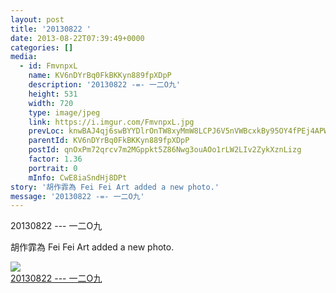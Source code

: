 ```yaml
---
layout: post
title: '20130822 ' 
date: 2013-08-22T07:39:49+0000 
categories: [] 
media:
  - id: FmvnpxL
    name: KV6nDYrBq0FkBKKyn889fpXDpP
    description: '20130822 -=- 一二O九'   
    height: 531
    width: 720
    type: image/jpeg
    link: https://i.imgur.com/FmvnpxL.jpg
    prevLoc: knwBAJ4qj6swBYYDlrOnTW8xyMmW8LCPJ6V5nVWBcxkBy95OY4fPEj4APWP8cgNG3r1Bkvi4EMyYKW9xc1DqPxmjmxuOQLBGZWzAIvwz035R1kF68wgkAj12s1y6nZEJm6sWv440N3PVI6VvD6wm7ksyggVB1NRJSV5XAppw8Rtmov7kwKVqHXr3lp40L0uXWEl0m0jgsyk7jyEx0Vtxykoq2yx4HlnnAMDQK0Sj8NZwryOZIVY
    parentId: KV6nDYrBq0FkBKKyn889fpXDpP
    postId: qnOxPm72qrcv7m2MGppkt5Z86Nwg3ouAOo1rLW2LIv2ZykXznLizg
    factor: 1.36
    portrait: 0
    mInfo: CwE8iaSndHj8DPt
story: '胡作霏為 Fei Fei Art added a new photo.'  
message: '20130822 -=- 一二O九'  
---
```


20130822 --- 一二O九
 
 
[//]: #story:
胡作霏為 Fei Fei Art added a new photo.


[//]: #media:  
<a href="https://i.imgur.com/FmvnpxL.jpg"><img class="postImage" src="https://i.imgur.com/FmvnpxLh.jpg" />  
20130822 --- 一二O九  
 </a>   
